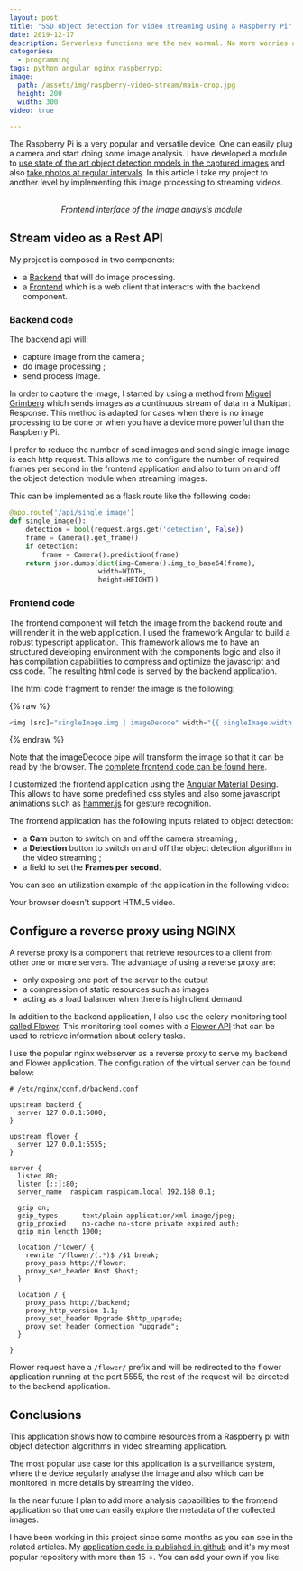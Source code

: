 ```yaml
---
layout: post
title: "SSD object detection for video streaming using a Raspberry Pi"
date: 2019-12-17
description: Serverless functions are the new normal. No more worries about server management, just push your code and forget about the rest.
categories:
  - programming
tags: python angular nginx raspberrypi
image:
  path: /assets/img/raspberry-video-stream/main-crop.jpg
  height: 200
  width: 300
video: true

---
```


The Raspberry Pi is a very popular and versatile device.
One can easily plug a camera and start doing some image
analysis. I have developed a module to [use state of the art object detection
models in the captured images](/blog/ssd-yolo) and also [take photos at regular intervals](/blog/motion-monitor-opencv). In
this article I take my project to another level by implementing this image
processing to streaming videos.

<center>
<amp-img src="/assets/img/raspberry-video-stream/main.jpg" width="338" height="506" layout="intrinsic"></amp-img>
<br><i>Frontend interface of the image analysis module</i>
</center>

## Stream video as a Rest API

My project is composed in two components:
* a [Backend](#backend-code) that will do image processing.
* a [Frontend](#frontend-code) which is a web client that interacts with the backend component.

### Backend code

The backend api will:
* capture image from the camera ;
* do image processing ;
* send process image.

In order to capture the image, I started by using a method from [Miguel Grimberg](https://blog.miguelgrinberg.com/post/flask-video-streaming-revisited) which sends images as a continuous stream of data in a Multipart Response. This method is adapted for cases when there is no image processing to be done or when you have a device more powerful than the Raspberry Pi.

I prefer to reduce the number of send images and send single image image is each http request. This allows me to configure the number of required frames per second in the frontend application and also to turn on and off the object detection module when streaming images.

This can be implemented as a flask route like the following code:

```python
@app.route('/api/single_image')
def single_image():
    detection = bool(request.args.get('detection', False))
    frame = Camera().get_frame()
    if detection:
        frame = Camera().prediction(frame)
    return json.dumps(dict(img=Camera().img_to_base64(frame),
                      width=WIDTH,
                      height=HEIGHT))
```

### Frontend code

The frontend component will fetch the image from the backend route and will
render it in the web application. I used the framework Angular to build a robust typescript application. This framework allows me to have an structured developing environment with the components logic and also it has compilation capabilities to compress and optimize the javascript and css code. The resulting html code is served by the backend application.

The html code fragment to render the image is the following:

{% raw %}
```js
<img [src]="singleImage.img | imageDecode" width="{{ singleImage.width }}" height="{{ singleImage.height }}">
```
{% endraw %}

Note that the imageDecode pipe will transform the image so that it can be read by the browser. The [complete frontend code can be found here](https://github.com/cristianpb/object-detection-frontend).

I customized the frontend application using the [Angular Material Desing](). This allows to have some predefined css styles and also some javascript animations such as [hammer.js](https://hammerjs.github.io/) for gesture recognition.

The frontend application has the following inputs related to object detection:
* a **Cam** button to switch on and off the camera streaming ;
* a **Detection** button to switch on and off the object detection algorithm in the video streaming ;
* a field to set the **Frames per second**.

You can see an utilization example of the application in the following video:

<amp-video width="1280"
  height="720"
  src="/assets/img/raspberry-video-stream/video.webm"
  poster="/assets/img/raspberry-video-stream/main.jpg"
  layout="responsive"
  controls
  loop
  autoplay>
  <div fallback>
    <p>Your browser doesn't support HTML5 video.</p>
  </div>
</amp-video>

## Configure a reverse proxy using NGINX 

A reverse proxy is a component that retrieve resources to a client from other one or more servers. The advantage of using a reverse proxy are:
* only exposing one port of the server to the output
* a compression of static resources such as images
* acting as a load balancer when there is high client demand.

In addition to the backend application, I also use the celery monitoring tool [called Flower](/blog/motion-monitor-opencv#regular-surveillance-using-celery). This monitoring tool comes with a [Flower API](https://flower.readthedocs.io/en/latest/api.html) that can be used to retrieve information about celery tasks.

I use the popular nginx webserver as a reverse proxy to serve my backend and Flower application. The configuration of the virtual server can be found below:

```nginx
# /etc/nginx/conf.d/backend.conf

upstream backend {
  server 127.0.0.1:5000;
}

upstream flower {
  server 127.0.0.1:5555;
}

server {
  listen 80;
  listen [::]:80;
  server_name  raspicam raspicam.local 192.168.0.1;

  gzip on;
  gzip_types      text/plain application/xml image/jpeg;
  gzip_proxied    no-cache no-store private expired auth;
  gzip_min_length 1000;

  location /flower/ {
    rewrite ^/flower/(.*)$ /$1 break;
    proxy_pass http://flower;
    proxy_set_header Host $host;
  }

  location / {
    proxy_pass http://backend;
    proxy_http_version 1.1;
    proxy_set_header Upgrade $http_upgrade;
    proxy_set_header Connection "upgrade";
  }

}
```

Flower request have a `/flower/` prefix and will be redirected to the flower
application running at the port 5555, the rest of the request will be directed
to the backend application.

## Conclusions

This application shows how to combine resources from a Raspberry pi with object detection algorithms in video streaming application. 

The most popular use case for this application is a surveillance system, where the device regularly analyse the image and also which can be monitored in more details by streaming the video. 

In the near future I plan to add more analysis capabilities to the frontend application so that one can easily explore the metadata of the collected images.

I have been working in this project since some months as you can see in the related articles. My 
[application code is published in github](https://github.com/cristianpb/object-detection) and it's my most popular repository with more than 15 ⭐. You can add your own if you like.
